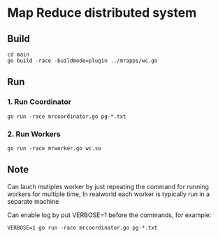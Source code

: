 # Map Reduce distributed system

## Build
```
cd main
go build -race -buildmode=plugin ../mrapps/wc.go
```

## Run
### 1. Run Coordinator
```
go run -race mrcoordinator.go pg-*.txt
```

### 2. Run Workers
```
go run -race mrworker.go wc.so
```

## Note 
Can lauch mutiples worker by just repeating the command for running workers for multiple time,
In realworld each worker is typically run in a separate machine

Can enable log by put VERBOSE=1 before the commands, for example:
```
VERBOSE=1 go run -race mrcoordinator.go pg-*.txt
```
